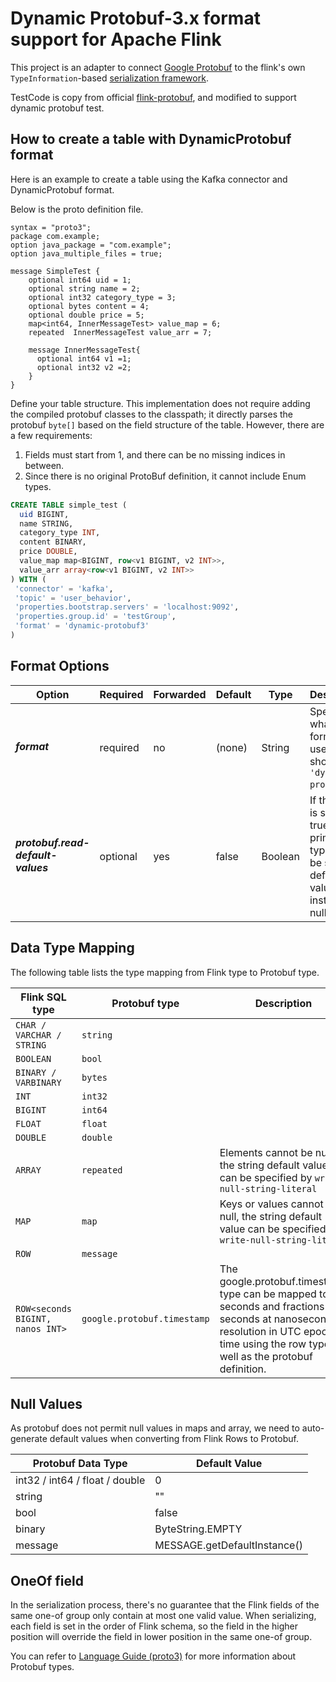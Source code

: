 # Dynamic Protobuf-3.x format support for Apache Flink

This project is an adapter to connect [Google Protobuf](https://developers.google.com/protocol-buffers) to the flink's
own `TypeInformation`-based [serialization framework](https://flink.apache.org/news/2020/04/15/flink-serialization-tuning-vol-1.html).

TestCode is copy from official [flink-protobuf](https://github.com/apache/flink/tree/master/flink-formats/flink-protobuf), and modified to support dynamic protobuf test.

How to create a table with DynamicProtobuf format
----------------

Here is an example to create a table using the Kafka connector and DynamicProtobuf format.

Below is the proto definition file.

```
syntax = "proto3";
package com.example;
option java_package = "com.example";
option java_multiple_files = true;

message SimpleTest {
    optional int64 uid = 1;
    optional string name = 2;
    optional int32 category_type = 3;
    optional bytes content = 4;
    optional double price = 5;
    map<int64, InnerMessageTest> value_map = 6;
    repeated  InnerMessageTest value_arr = 7;
    
    message InnerMessageTest{
      optional int64 v1 =1;
      optional int32 v2 =2;
    }
}
```

Define your table structure. This implementation does not require adding the compiled protobuf classes to the classpath; it directly parses the protobuf `byte[]` based on the field structure of the table. However, there are a few requirements:

1. Fields must start from 1, and there can be no missing indices in between.
2. Since there is no original ProtoBuf definition, it cannot include Enum types.

```sql
CREATE TABLE simple_test (
  uid BIGINT,
  name STRING,
  category_type INT,
  content BINARY,
  price DOUBLE,
  value_map map<BIGINT, row<v1 BIGINT, v2 INT>>,
  value_arr array<row<v1 BIGINT, v2 INT>>
) WITH (
 'connector' = 'kafka',
 'topic' = 'user_behavior',
 'properties.bootstrap.servers' = 'localhost:9092',
 'properties.group.id' = 'testGroup',
 'format' = 'dynamic-protobuf3'
)
```

Format Options
----------------

<table class="table table-bordered">
    <thead>
      <tr>
        <th class="text-left" style="width: 25%">Option</th>
        <th class="text-center" style="width: 8%">Required</th>
        <th class="text-center" style="width: 8%">Forwarded</th>
        <th class="text-center" style="width: 7%">Default</th>
        <th class="text-center" style="width: 10%">Type</th>
        <th class="text-center" style="width: 42%">Description</th>
      </tr>
    </thead>
    <tbody>
    <tr>
      <td><h5>format</h5></td>
      <td>required</td>
      <td>no</td>
      <td style="word-wrap: break-word;">(none)</td>
      <td>String</td>
      <td>Specify what format to use, here should be <code>'dynamic-protobuf3'</code>.</td>
    </tr>
    <tr>
      <td><h5>protobuf.read-default-values</h5></td>
      <td>optional</td>
      <td>yes</td>
      <td style="word-wrap: break-word;">false</td>
      <td>Boolean</td>
      <td>
          If this value is set to true, primtive types will be set to default values 
          instead of null
      </td>
    </tr>
    </tbody>
</table>

Data Type Mapping
----------------

The following table lists the type mapping from Flink type to Protobuf type.

<table class="table table-bordered">
    <thead>
      <tr>
        <th class="text-left">Flink SQL type</th>
        <th class="text-left">Protobuf type</th>
        <th class="text-left">Description</th>
      </tr>
    </thead>
    <tbody>
    <tr>
      <td><code>CHAR / VARCHAR / STRING</code></td>
      <td><code>string</code></td>
      <td></td>
    </tr>
    <tr>
      <td><code>BOOLEAN</code></td>
      <td><code>bool</code></td>
      <td></td>
    </tr>
    <tr>
      <td><code>BINARY / VARBINARY</code></td>
      <td><code>bytes</code></td>
      <td></td>
    </tr>
    <tr>
      <td><code>INT</code></td>
      <td><code>int32</code></td>
      <td></td>
    </tr>
    <tr>
      <td><code>BIGINT</code></td>
      <td><code>int64</code></td>
      <td></td>
    </tr>
    <tr>
      <td><code>FLOAT</code></td>
      <td><code>float</code></td>
      <td></td>
    </tr>
    <tr>
      <td><code>DOUBLE</code></td>
      <td><code>double</code></td>
      <td></td>
    </tr>
    <tr>
      <td><code>ARRAY</code></td>
      <td><code>repeated</code></td>
      <td>Elements cannot be null, the string default value can be specified by <code>write-null-string-literal</code></td>
    </tr>
    <tr>
      <td><code>MAP</code></td>
      <td><code>map</code></td>
      <td>Keys or values cannot be null, the string default value can be specified by <code>write-null-string-literal</code></td>
    </tr>
    <tr>
      <td><code>ROW</code></td>
      <td><code>message</code></td>
      <td></td>
    </tr>
    <tr>
      <td><code>ROW&lt;seconds BIGINT, nanos INT&gt;</code></td>
      <td><code>google.protobuf.timestamp</code></td>
      <td>The google.protobuf.timestamp type can be mapped to seconds and fractions of seconds at nanosecond resolution in UTC epoch time using the row type as well as the protobuf definition.</td>
    </tr>
    </tbody>
</table>

Null Values
----------------
As protobuf does not permit null values in maps and array, we need to auto-generate default values when converting from Flink Rows to Protobuf.

<table class="table table-bordered">
    <thead>
      <tr>
        <th class="text-left">Protobuf Data Type</th>
        <th class="text-left">Default Value</th>
      </tr>
    </thead>
    <tbody>
    <tr>
      <td>int32 / int64 / float / double</td>
      <td>0</td>
    </tr>
    <tr>
      <td>string</td>
      <td>""</td>
    </tr>
    <tr>
      <td>bool</td>
      <td>false</td>
    </tr>
    <tr>
      <td>binary</td>
      <td>ByteString.EMPTY</td>
    </tr>
    <tr>
      <td>message</td>
      <td>MESSAGE.getDefaultInstance()</td>
    </tr>
    </tbody>
</table>

OneOf field
----------------
In the serialization process, there's no guarantee that the Flink fields of the same one-of group only contain at most one valid value.
When serializing, each field is set in the order of Flink schema, so the field in the higher position will override the field in lower position in the same one-of group.

You can refer to [Language Guide (proto3)](https://developers.google.com/protocol-buffers/docs/proto3) for more information about Protobuf types.
